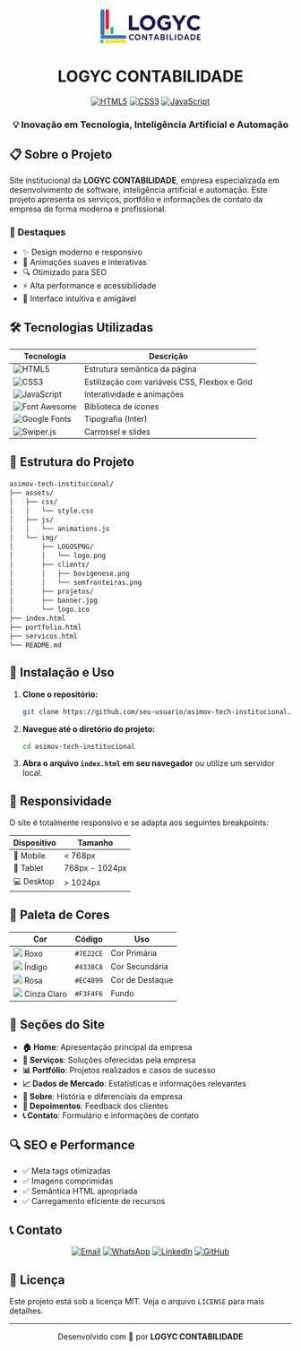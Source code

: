 <div align="center">
  <img src="assets/img/logo.png" alt="LOGYC CONTABILIDADE" width="180"/>
  
  # LOGYC CONTABILIDADE
  
  [![HTML5](https://img.shields.io/badge/HTML5-E34F26?style=for-the-badge&logo=html5&logoColor=white)](https://developer.mozilla.org/pt-BR/docs/Web/HTML)
  [![CSS3](https://img.shields.io/badge/CSS3-1572B6?style=for-the-badge&logo=css3&logoColor=white)](https://developer.mozilla.org/pt-BR/docs/Web/CSS)
  [![JavaScript](https://img.shields.io/badge/JavaScript-F7DF1E?style=for-the-badge&logo=javascript&logoColor=black)](https://developer.mozilla.org/pt-BR/docs/Web/JavaScript)
  
  ### 💡 Inovação em Tecnologia, Inteligência Artificial e Automação
</div>

## 📋 Sobre o Projeto

Site institucional da **LOGYC CONTABILIDADE**, empresa especializada em desenvolvimento de software, inteligência artificial e automação. Este projeto apresenta os serviços, portfólio e informações de contato da empresa de forma moderna e profissional.

### 🌟 Destaques

- ✨ Design moderno e responsivo
- 🚀 Animações suaves e interativas
- 🔍 Otimizado para SEO
- ⚡ Alta performance e acessibilidade
- 🎯 Interface intuitiva e amigável

## 🛠️ Tecnologias Utilizadas

<div align="center">

| Tecnologia | Descrição |
|------------|-----------|
| ![HTML5](https://img.shields.io/badge/-HTML5-E34F26?style=flat-square&logo=html5&logoColor=white) | Estrutura semântica da página |
| ![CSS3](https://img.shields.io/badge/-CSS3-1572B6?style=flat-square&logo=css3&logoColor=white) | Estilização com variáveis CSS, Flexbox e Grid |
| ![JavaScript](https://img.shields.io/badge/-JavaScript-F7DF1E?style=flat-square&logo=javascript&logoColor=black) | Interatividade e animações |
| ![Font Awesome](https://img.shields.io/badge/-Font_Awesome-339AF0?style=flat-square&logo=fontawesome&logoColor=white) | Biblioteca de ícones |
| ![Google Fonts](https://img.shields.io/badge/-Google_Fonts-4285F4?style=flat-square&logo=google&logoColor=white) | Tipografia (Inter) |
| ![Swiper.js](https://img.shields.io/badge/-Swiper.js-6332F6?style=flat-square&logo=swiper&logoColor=white) | Carrossel e slides |

</div>

## 📂 Estrutura do Projeto

```
asimov-tech-institucional/
├── assets/
│   ├── css/
│   │   └── style.css
│   ├── js/
│   │   └── animations.js
│   └── img/
│       ├── LOGOSPNG/
│       │   └── logo.png
│       ├── clients/
│       │   ├── bovigenese.png
│       │   └── semfronteiras.png
│       ├── projetos/
│       ├── banner.jpg
│       └── logo.ico
├── index.html
├── portfolio.html
├── servicos.html
└── README.md
```

## 🚀 Instalação e Uso

1. **Clone o repositório:**
   ```bash
   git clone https://github.com/seu-usuario/asimov-tech-institucional.git
   ```

2. **Navegue até o diretório do projeto:**
   ```bash
   cd asimov-tech-institucional
   ```

3. **Abra o arquivo `index.html` em seu navegador** ou utilize um servidor local.

## 📱 Responsividade

O site é totalmente responsivo e se adapta aos seguintes breakpoints:

<div align="center">

| Dispositivo | Tamanho |
|-------------|---------|
| 📱 Mobile | < 768px |
| 📲 Tablet | 768px - 1024px |
| 💻 Desktop | > 1024px |

</div>

## 🎨 Paleta de Cores

<div align="center">

| Cor | Código | Uso |
|-----|--------|-----|
| <img src="https://via.placeholder.com/15/7E22CE/000000?text=+" /> Roxo | `#7E22CE` | Cor Primária |
| <img src="https://via.placeholder.com/15/4338CA/000000?text=+" /> Índigo | `#4338CA` | Cor Secundária |
| <img src="https://via.placeholder.com/15/EC4899/000000?text=+" /> Rosa | `#EC4899` | Cor de Destaque |
| <img src="https://via.placeholder.com/15/F3F4F6/000000?text=+" /> Cinza Claro | `#F3F4F6` | Fundo |

</div>

## 📄 Seções do Site

- **🏠 Home**: Apresentação principal da empresa
- **💼 Serviços**: Soluções oferecidas pela empresa
- **📊 Portfólio**: Projetos realizados e casos de sucesso
- **📈 Dados de Mercado**: Estatísticas e informações relevantes
- **👥 Sobre**: História e diferenciais da empresa
- **💬 Depoimentos**: Feedback dos clientes
- **📞 Contato**: Formulário e informações de contato

## 🔍 SEO e Performance

- ✅ Meta tags otimizadas
- ✅ Imagens comprimidas
- ✅ Semântica HTML apropriada
- ✅ Carregamento eficiente de recursos

## 📞 Contato

<div align="center">

[![Email](https://img.shields.io/badge/Email-contato@logyccontabilidade.com.br-D14836?style=for-the-badge&logo=gmail&logoColor=white)](mailto:contato@logyccontabilidade.com.br)
[![WhatsApp](https://img.shields.io/badge/WhatsApp-+55_21_98230--1476-25D366?style=for-the-badge&logo=whatsapp&logoColor=white)](https://wa.me/5521982301476)
[![LinkedIn](https://img.shields.io/badge/LinkedIn-ASIMOV_TECH-0077B5?style=for-the-badge&logo=linkedin&logoColor=white)](https://www.linkedin.com/company/asimovink)
[![GitHub](https://img.shields.io/badge/GitHub-asimov--tech--solutions-181717?style=for-the-badge&logo=github&logoColor=white)](https://github.com/logyccontabilidadesolutions)

</div>

## 📝 Licença

Este projeto está sob a licença MIT. Veja o arquivo `LICENSE` para mais detalhes.

---

<div align="center">

Desenvolvido com 💜 por **LOGYC CONTABILIDADE**

</div> 